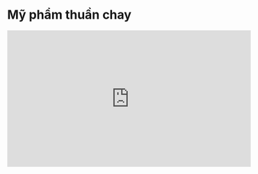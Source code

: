 # Mỹ phẩm thuần chay

<iframe width="560" height="315" src="https://www.youtube-nocookie.com/embed/3TgnDdPG6Ok" title="YouTube video player" frameborder="0" allow="accelerometer; autoplay; clipboard-write; encrypted-media; gyroscope; picture-in-picture" allowfullscreen></iframe>